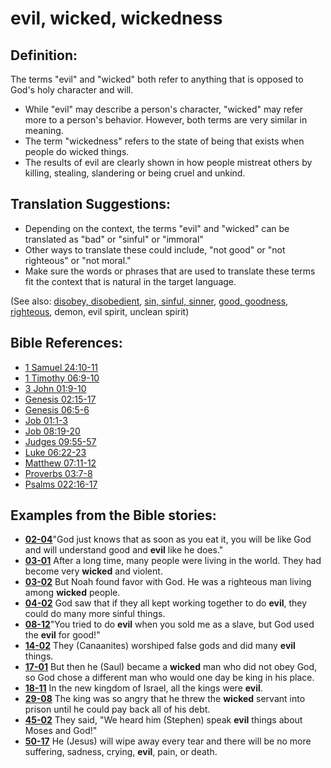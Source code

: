 # evil, wicked, wickedness #

## Definition: ##

The terms "evil" and "wicked" both refer to anything that is opposed to God's holy character and will.

* While "evil" may describe a person's character, "wicked" may refer more to a person's behavior. However, both terms are very similar in meaning.
* The term "wickedness" refers to the state of being that exists when people do wicked things.
* The results of evil are clearly shown in how people mistreat others by killing, stealing, slandering or being cruel and unkind.

## Translation Suggestions: ##

* Depending on the context, the terms "evil" and "wicked" can be translated as "bad" or "sinful" or "immoral"
* Other ways to translate these could include, "not good" or "not righteous" or "not moral."
* Make sure the words or phrases that are used to translate these terms fit the context that is natural in the target language.

(See also: [disobey, disobedient](../other/disobey.md), [sin, sinful, sinner](../kt/sin.md), [good, goodness](../kt/good.md), [righteous](../kt/righteous.md), demon, evil spirit, unclean spirit)

## Bible References: ##

* [1 Samuel 24:10-11](https://door43.org/en/bible/notes/1sa/24/10)
* [1 Timothy 06:9-10](https://door43.org/en/bible/notes/1ti/06/09)
* [3 John 01:9-10](https://door43.org/en/bible/notes/3jn/01/09)
* [Genesis 02:15-17](https://door43.org/en/bible/notes/gen/02/15)
* [Genesis 06:5-6](https://door43.org/en/bible/notes/gen/06/05)
* [Job 01:1-3](https://door43.org/en/bible/notes/job/01/01)
* [Job 08:19-20](https://door43.org/en/bible/notes/job/08/19)
* [Judges 09:55-57](https://door43.org/en/bible/notes/jdg/09/55)
* [Luke 06:22-23](https://door43.org/en/bible/notes/luk/06/22)
* [Matthew 07:11-12](https://door43.org/en/bible/notes/mat/07/11)
* [Proverbs 03:7-8](https://door43.org/en/bible/notes/pro/03/07)
* [Psalms 022:16-17](https://door43.org/en/bible/notes/psa/022/016)

## Examples from the Bible stories: ##

* __[02-04](https://door43.org/en/obs/notes/frames/02-04)__"God just knows that as soon as you eat it, you will be like God and will understand good and __evil__  like he does."
* __[03-01](https://door43.org/en/obs/notes/frames/03-01)__ After a long time, many people were living in the world. They had become very __wicked__  and violent.
* __[03-02](https://door43.org/en/obs/notes/frames/03-02)__ But Noah found favor with God. He was a righteous man living among __wicked__  people.
* __[04-02](https://door43.org/en/obs/notes/frames/04-02)__ God saw that if they all kept working together to do __evil__, they could do many more sinful things.
* __[08-12](https://door43.org/en/obs/notes/frames/08-12)__"You tried to do __evil__  when you sold me as a slave, but God used the __evil__  for good!"
* __[14-02](https://door43.org/en/obs/notes/frames/14-02)__ They (Canaanites) worshiped false gods and did many __evil__  things.
* __[17-01](https://door43.org/en/obs/notes/frames/17-01)__ But then he (Saul) became a __wicked__  man who did not obey God, so God chose a different man who would one day be king in his place.
* __[18-11](https://door43.org/en/obs/notes/frames/18-11)__ In the new kingdom of Israel, all the kings were __evil__.
* __[29-08](https://door43.org/en/obs/notes/frames/29-08)__ The king was so angry that he threw the __wicked__  servant into prison until he could pay back all of his debt.
* __[45-02](https://door43.org/en/obs/notes/frames/45-02)__ They said, "We heard him (Stephen) speak __evil__  things about Moses and God!"
* __[50-17](https://door43.org/en/obs/notes/frames/50-17)__ He (Jesus) will wipe away every tear and there will be no more suffering, sadness, crying, __evil__, pain, or death.


